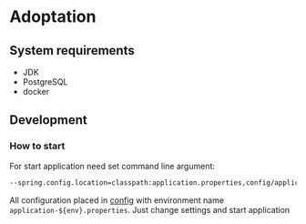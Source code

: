 # Adoptation

## System requirements

- JDK
- PostgreSQL
- docker

## Development

### How to start

For start application need set command line argument:

```bash
--spring.config.location=classpath:application.properties,config/application-production.properties
```

All configuration placed in [config](./config) with environment name `application-${env}.properties`. Just change settings and start application

